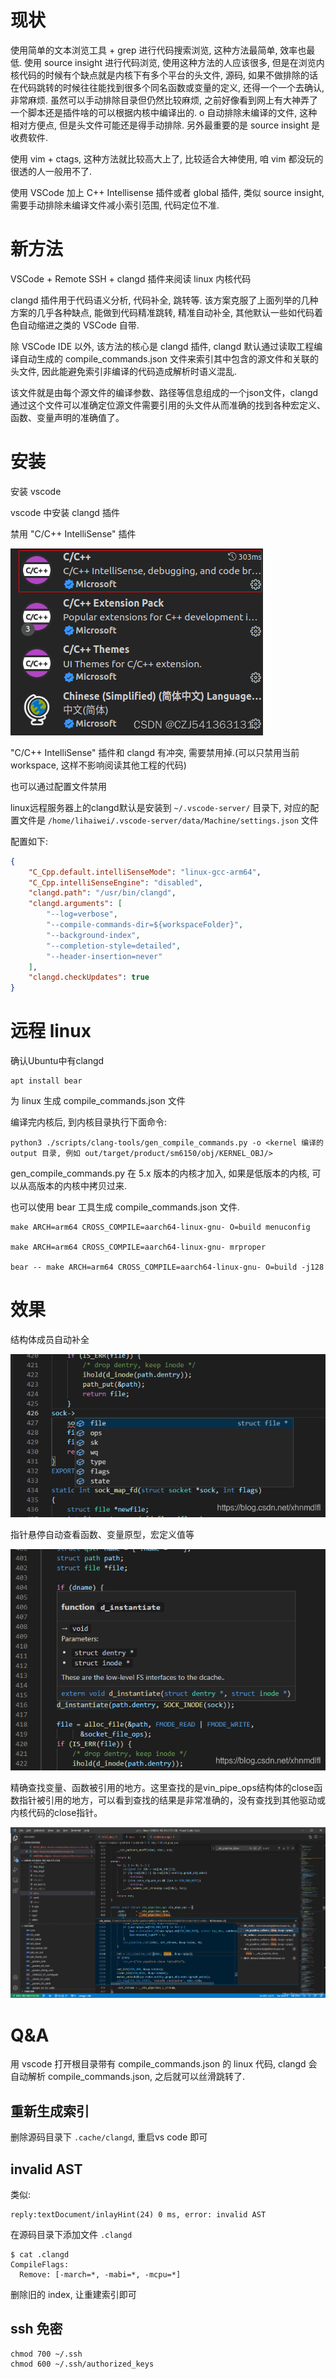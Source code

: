 
# 现状

使用简单的文本浏览工具 + grep 进行代码搜索浏览, 这种方法最简单, 效率也最低.
使用 source insight 进行代码浏览, 使用这种方法的人应该很多, 但是在浏览内核代码的时候有个缺点就是内核下有多个平台的头文件, 源码, 如果不做排除的话在代码跳转的时候往往能找到很多个同名函数或变量的定义, 还得一个一个去确认, 非常麻烦. 虽然可以手动排除目录但仍然比较麻烦, 之前好像看到网上有大神弄了一个脚本还是插件啥的可以根据内核中编译出的. o 自动排除未编译的文件, 这种相对方便点, 但是头文件可能还是得手动排除. 另外最重要的是 source insight 是收费软件.

使用 vim + ctags, 这种方法就比较高大上了, 比较适合大神使用, 咱 vim 都没玩的很透的人一般用不了.

使用 VSCode 加上 C++ Intellisense 插件或者 global 插件, 类似 source insight, 需要手动排除未编译文件减小索引范围, 代码定位不准.

# 新方法

VSCode + Remote SSH + clangd 插件来阅读 linux 内核代码

clangd 插件用于代码语义分析, 代码补全, 跳转等. 该方案克服了上面列举的几种方案的几乎各种缺点, 能做到代码精准跳转, 精准自动补全, 其他默认一些如代码着色自动缩进之类的 VSCode 自带.

除 VSCode IDE 以外, 该方法的核心是 clangd 插件, clangd 默认通过读取工程编译自动生成的 compile_commands.json 文件来索引其中包含的源文件和关联的头文件, 因此能避免索引非编译的代码造成解析时语义混乱.

该文件就是由每个源文件的编译参数、路径等信息组成的一个json文件，clangd通过这个文件可以准确定位源文件需要引用的头文件从而准确的找到各种宏定义、函数、变量声明的准确值了。

# 安装

安装 vscode

vscode 中安装 clangd 插件

禁用 "C/C++ IntelliSense" 插件

![2025-01-17-09-49-57.png](./images/2025-01-17-09-49-57.png)

"C/C++ IntelliSense" 插件和 clangd 有冲突, 需要禁用掉.(可以只禁用当前 workspace, 这样不影响阅读其他工程的代码)

也可以通过配置文件禁用

linux远程服务器上的clangd默认是安装到 `~/.vscode-server/` 目录下, 对应的配置文件是 `/home/lihaiwei/.vscode-server/data/Machine/settings.json` 文件

配置如下:

```json
{
    "C_Cpp.default.intelliSenseMode": "linux-gcc-arm64",
    "C_Cpp.intelliSenseEngine": "disabled",
    "clangd.path": "/usr/bin/clangd",
    "clangd.arguments": [
        "--log=verbose",
        "--compile-commands-dir=${workspaceFolder}",
        "--background-index",
        "--completion-style=detailed",
        "--header-insertion=never"
    ],
    "clangd.checkUpdates": true
}
```

# 远程 linux

确认Ubuntu中有clangd

```
apt install bear
```

为 linux 生成 compile_commands.json 文件

编译完内核后, 到内核目录执行下面命令:

```
python3 ./scripts/clang-tools/gen_compile_commands.py -o <kernel 编译的 output 目录, 例如 out/target/product/sm6150/obj/KERNEL_OBJ/>
```

gen_compile_commands.py 在 5.x 版本的内核才加入, 如果是低版本的内核, 可以从高版本的内核中拷贝过来.

也可以使用 bear 工具生成 compile_commands.json 文件.

```
make ARCH=arm64 CROSS_COMPILE=aarch64-linux-gnu- O=build menuconfig

make ARCH=arm64 CROSS_COMPILE=aarch64-linux-gnu- mrproper

bear -- make ARCH=arm64 CROSS_COMPILE=aarch64-linux-gnu- O=build -j128
```

# 效果

结构体成员自动补全

<div align='center'>
<img src="./images/2025-04-12-15-27-04.png"/>
</div>

指针悬停自动查看函数、变量原型，宏定义值等

<div align='center'>
<img src="./images/2025-04-12-15-27-15.png"/>
</div>

精确查找变量、函数被引用的地方。这里查找的是vin_pipe_ops结构体的close函数指针被引用的地方，可以看到查找的结果是非常准确的，没有查找到其他驱动或内核代码的close指针。

<div align='center'>
<img src="./images/2025-04-12-15-28-04.png"/>
</div>

# Q&A

用 vscode 打开根目录带有 compile_commands.json 的 linux 代码, clangd 会自动解析 compile_commands.json, 之后就可以丝滑跳转了.

## 重新生成索引

删除源码目录下 `.cache/clangd`, 重启vs code 即可

## invalid AST

类似:

```
reply:textDocument/inlayHint(24) 0 ms, error: invalid AST
```

在源码目录下添加文件 `.clangd`

```
$ cat .clangd
CompileFlags:
  Remove: [-march=*, -mabi=*, -mcpu=*]
```

删除旧的 index, 让重建索引即可

## ssh 免密

```
chmod 700 ~/.ssh
chmod 600 ~/.ssh/authorized_keys
```